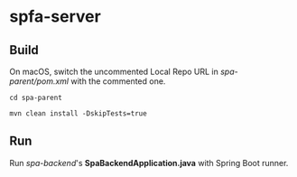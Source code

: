 # spfa-server

## Build
On macOS, switch the uncommented Local Repo URL in _spa-parent/pom.xml_ with the commented one.

`cd spa-parent`

`mvn clean install -DskipTests=true`

## Run
Run _spa-backend_'s **SpaBackendApplication.java** with Spring Boot runner.